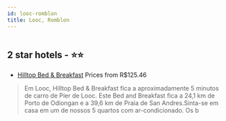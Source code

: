 ```yaml
---
id: looc-romblon
title: Looc, Romblon
---
```


<center><img src="https://i.travelapi.com/hotels/28000000/27710000/27703600/27703516/d8169201_z.jpg" alt="" /></center>


##  2 star hotels - ⭐️⭐️

-    [Hilltop Bed & Breakfast](https://www.hurb.com/br/aud/https://www.hurb.com/br/hotels/looc/hilltop-bed-breakfast-HT-QHUJ?cmp=18055) Prices from R$125.46
   > Em Looc, Hilltop Bed & Breakfast fica a aproximadamente 5 minutos de carro de Píer de Looc.  Este Bed and Breakfast fica a 24,1 km de Porto de Odiongan e a 39,6 km de Praia de San Andres.Sinta-se em casa em um de nossos 5 quartos com ar-condicionado. Os b
